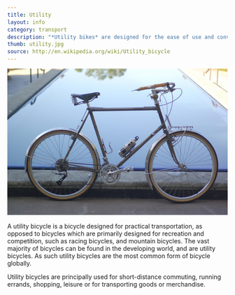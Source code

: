 ```yaml
---
title: Utility
layout: info
category: transport
description: "*Utility bikes* are designed for the ease of use and convenience in short-distance travel."
thumb: utility.jpg
source: http://en.wikipedia.org/wiki/Utility_bicycle
---
```


![Bike photo](img/bikes/utility.jpg)

A utility bicycle is a bicycle designed for practical transportation, as opposed to bicycles which are primarily designed for recreation and competition, such as racing bicycles, and mountain bicycles. The vast majority of bicycles can be found in the developing world, and are utility bicycles. As such utility bicycles are the most common form of bicycle globally.

Utility bicycles are principally used for short-distance commuting, running errands, shopping, leisure or for transporting goods or merchandise.